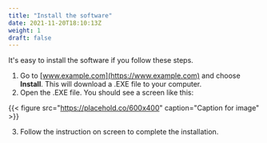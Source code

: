 ```yaml
---
title: "Install the software"
date: 2021-11-20T18:10:13Z
weight: 1
draft: false
---
```


It's easy to install the software if you follow these steps.

1. Go to [www.example.com](https://www.example.com) and choose **Install**. This will download a .EXE file to your computer.
2. Open the .EXE file. You should see a screen like this:

{{< figure src="https://placehold.co/600x400" caption="Caption for image" >}}

3. Follow the instruction on screen to complete the installation.
